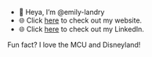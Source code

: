 - 👋 Heya, I’m @emily-landry
- 🌐 Click <a href="https://emilylandry.co">here</a> to check out my website.
- 🌐 Click <a href="https://linkedin.com/in/emilylandry">here</a> to check out my LinkedIn.

Fun fact? I love the MCU and Disneyland!

<!---
emily-landry/emily-landry is a ✨ special ✨ repository because its `README.md` (this file) appears on your GitHub profile.
You can click the Preview link to take a look at your changes.
--->

